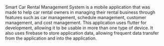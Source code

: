 Smart Car Rental Management System is a mobile application that was made to help car rental owners in managing their rental business through features such as car management, schedule management, customer management, and cost management.
This application uses flutter for development, allowing it to be usable in more than one type of device. It also uses firebase to store application data, allowing frequent data transfer from the application and into the application.
